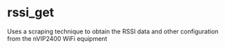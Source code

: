 # rssi_get

Uses a scraping technique to obtain the RSSI data and other configuration from the nVIP2400 WiFi equipment
